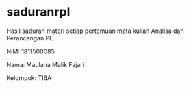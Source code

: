 # saduranrpl
Hasil saduran materi setiap pertemuan mata kuliah Analisa dan Perancangan PL

NIM: 1811500085

Nama: Maulana Malik Fajari

Kelompok: TI6A
